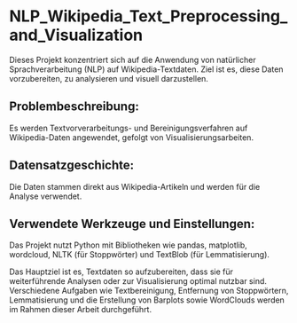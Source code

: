 # NLP_Wikipedia_Text_Preprocessing_and_Visualization

Dieses Projekt konzentriert sich auf die Anwendung von natürlicher Sprachverarbeitung (NLP) auf Wikipedia-Textdaten. Ziel ist es, diese Daten vorzubereiten, zu analysieren und visuell darzustellen.

## Problembeschreibung:
Es werden Textvorverarbeitungs- und Bereinigungsverfahren auf Wikipedia-Daten angewendet, gefolgt von Visualisierungsarbeiten.

## Datensatzgeschichte:
Die Daten stammen direkt aus Wikipedia-Artikeln und werden für die Analyse verwendet.

## Verwendete Werkzeuge und Einstellungen:
Das Projekt nutzt Python mit Bibliotheken wie pandas, matplotlib, wordcloud, NLTK (für Stoppwörter) und TextBlob (für Lemmatisierung).

Das Hauptziel ist es, Textdaten so aufzubereiten, dass sie für weiterführende Analysen oder zur Visualisierung optimal nutzbar sind. Verschiedene Aufgaben wie Textbereinigung, Entfernung von Stoppwörtern, Lemmatisierung und die Erstellung von Barplots sowie WordClouds werden im Rahmen dieser Arbeit durchgeführt.
